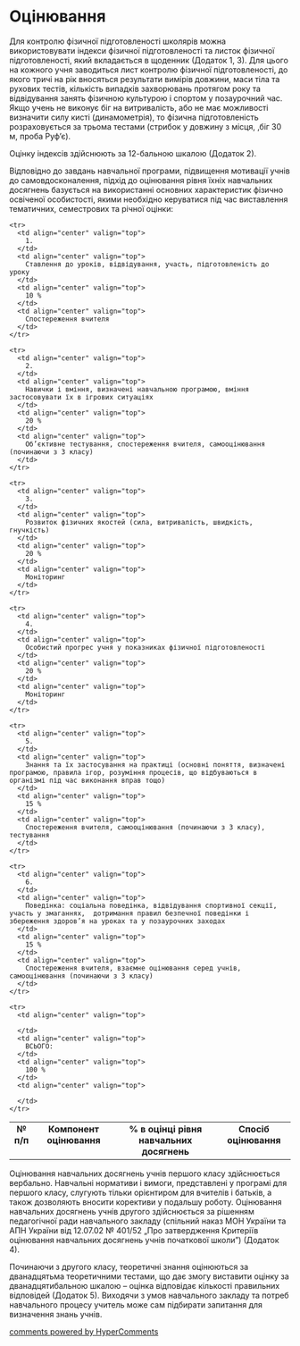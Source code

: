 <div id="hypercomments_widget" class="js-hypercomments-widget invisible"></div>

Оцінювання
=============================================

Для контролю фізичної підготовленості школярів можна використовувати індекси фізичної підготовленості та листок фізичної підготовленості, який вкладається в щоденник (Додаток 1, 3). Для цього на кожного учня заводиться лист контролю фізичної підготовленості, до якого  тричі на рік вносяться результати вимірів довжини, маси тіла та рухових тестів, кількість випадків захворювань протягом року  та відвідування занять фізичною культурою і спортом у позаурочний час. Якщо учень не виконує біг на витривалість, або не має можливості визначити силу кисті (динамометрія), то фізична підготовленість розраховується за трьома тестами (стрибок у довжину з місця, ,біг 30 м, проба Руф’є). 

Оцінку індексів здійснюють за 12-бальною шкалою (Додаток 2).

Відповідно до завдань навчальної програми, підвищення мотивації учнів до самовдосконалення, підхід до  оцінювання рівня їхніх навчальних досягнень базується на використанні основних характеристик фізично освіченої особистості, якими необхідно керуватися під час виставлення тематичних, семестрових та річної оцінки:

<table>
  <body>
    <tr>
      <td align="center" valign="top">
        <b>№ п/п</b>
      </td>
      <td align="center" valign="top">
        <b>Компонент оцінювання</b>
      </td>
      <td align="center" valign="top">
        <b>% в оцінці рівня навчальних досягнень</b>
      </td>
      <td align="center" valign="top">
        <b>Спосіб оцінювання</b>
      </td>
    </tr>

    <tr>
      <td align="center" valign="top">
        1.
      </td>
      <td align="center" valign="top">
        Ставлення до уроків, відвідування, участь, підготовленість до уроку
      </td>
      <td align="center" valign="top">
        10 %
      </td>
      <td align="center" valign="top">
        Спостереження вчителя
      </td>
    </tr>

    <tr>
      <td align="center" valign="top">
        2.
      </td>
      <td align="center" valign="top">
        Навички і вміння, визначені навчальною програмою, вміння застосовувати їх в ігрових ситуаціях
      </td>
      <td align="center" valign="top">
        20 %
      </td>
      <td align="center" valign="top">
        Об’єктивне тестування, спостереження вчителя, самооцінювання (починаючи з 3 класу)
      </td>
    </tr>

    <tr>
      <td align="center" valign="top">
        3.
      </td>
      <td align="center" valign="top">
        Розвиток фізичних якостей (сила, витривалість, швидкість, гнучкість)
      </td>
      <td align="center" valign="top">
        20 %
      </td>
      <td align="center" valign="top">
        Моніторинг
      </td>
    </tr>

    <tr>
      <td align="center" valign="top">
        4.
      </td>
      <td align="center" valign="top">
        Особистий прогрес учня у показниках фізичної підготовленості
      </td>
      <td align="center" valign="top">
        20 %
      </td>
      <td align="center" valign="top">
        Моніторинг
      </td>
    </tr>

    <tr>
      <td align="center" valign="top">
        5.
      </td>
      <td align="center" valign="top">
        Знання та їх застосування на практиці (основні поняття, визначені програмою, правила ігор, розуміння процесів, що відбуваються в організмі під час виконання вправ тощо)
      </td>
      <td align="center" valign="top">
        15 %
      </td>
      <td align="center" valign="top">
        Спостереження вчителя, самооцінювання (починаючи з 3 класу), тестування
      </td>
    </tr>

    <tr>
      <td align="center" valign="top">
        6.
      </td>
      <td align="center" valign="top">
        Поведінка: соціальна поведінка, відвідування спортивної секції, участь у змаганнях,  дотримання правил безпечної поведінки і збереження здоров’я на уроках та у позаурочних заходах
      </td>
      <td align="center" valign="top">
        15 %
      </td>
      <td align="center" valign="top"> 
        Спостереження вчителя, взаємне оцінювання серед учнів, самооцінювання (починаючи з 3 класу)
      </td>
    </tr>

    <tr>
      <td align="center" valign="top">
        
      </td>
      <td align="center" valign="top">
        ВСЬОГО:
      </td>
      <td align="center" valign="top">
        100 %
      </td>
      <td align="center" valign="top">
        
      </td>
    </tr>
  </body>
</table>	

Оцінювання навчальних досягнень учнів першого класу здійснюється вербально. Навчальні нормативи і вимоги, представлені у програмі для першого класу, слугують тільки орієнтиром для вчителів і батьків, а  також дозволяють вносити корективи у подальшу роботу.  Оцінювання навчальних досягнень учнів  другого  здійснюється за рішенням педагогічної ради навчального закладу (спільний наказ МОН України та АПН  України від 12.07.02 № 401/52 „Про затвердження Критеріїв оцінювання навчальних досягнень учнів початкової школи”) (Додаток 4).

Починаючи з другого класу, теоретичні знання оцінюються за дванадцятьма теоретичними тестами,   що дає змогу виставити оцінку за дванадцятибальною шкалою – оцінка відповідає кількості правильних  відповідей (Додаток 5). Виходячи з умов навчального закладу та потреб навчального процесу учитель може сам підбирати запитання для визначення знань учнів.

    
<div class="js-hypercomments-container">
    <a href="http://hypercomments.com" class="hc-link" title="comments widget">comments powered by HyperComments</a>
</div>